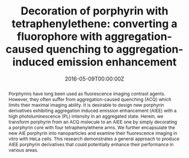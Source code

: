 ---
title: 'Decoration of porphyrin with tetraphenylethene: converting a fluorophore with aggregation-caused quenching to aggregation-induced emission enhancement'

# Authors
# If you created a profile for a user (e.g. the default `admin` user), write the username (folder name) here
# and it will be replaced with their full name and linked to their profile.
authors:
  - Bing Guo#
  - Xiaolei Cai#
  - Shidang Xu
  - Syed Mohammad Ali Fateminia
  - Jie Liu
  - Jing Liang
  - Guangxue Feng
  - Wenbo Wu
  - Bin Liu*

# # Author notes (optional)
# author_notes:
#   - 'Equal contribution'
#   - 'Equal contribution'
#   - ''
#   - ''
#   - ''
#   - ''
#   - ''
#   - 'Corresponding author'

date: '2016-05-09T00:00:00Z'
doi: '10.1039/c6tb01159d'

# Schedule page publish date (NOT publication's date).
publishDate: '2016-06-07T00:00:00Z'

# Publication type.
# Accepts a single type but formatted as a YAML list (for Hugo requirements).
# Enter a publication type from the CSL standard.
publication_types: ['article-journal']

# Publication name and optional abbreviated publication name.
publication: In *Journal of Materials Chemistry B*
publication_short: In *J. Mater. Chem.*

abstract: Porphyrins have long been used as fluorescence imaging contrast agents. However, they often suffer from aggregation-caused quenching (ACQ) which limits their maximal imaging ability. It is desirable to design new porphyrin derivatives exhibiting aggregation induced emission enhancement (AIEE) with a high photoluminescence (PL) intensity in an aggregated state. Herein, we transform porphyrin from an ACQ molecule to an AIEE one by simply decorating a porphyrin core with four tetraphenylethene arms. We further encapsulate the new AIE porphyrin into nanoparticles and examine their fluorescence imaging in vitro with HeLa cells. This research demonstrates a general approach to produce AIEE porphyrin derivatives that could potentially enhance their performance in various areas.



# Summary. An optional shortened abstract.
summary: Porphyrins have long been used as fluorescence imaging contrast agents. However, they often suffer from aggregation-caused quenching (ACQ) which limits their maximal imaging ability. It is desirable to design new porphyrin derivatives exhibiting aggregation induced emission enhancement (AIEE) with a high photoluminescence (PL) intensity in an aggregated state. Herein, we transform porphyrin from an ACQ molecule to an AIEE one by simply decorating a porphyrin core with four tetraphenylethene arms. We further encapsulate the new AIE porphyrin into nanoparticles and examine their fluorescence imaging in vitro with HeLa cells. This research demonstrates a general approach to produce AIEE porphyrin derivatives that could potentially enhance their performance in various areas.


tags: []

# Display this page in the Featured widget?
featured: true

# Custom links (uncomment lines below)
# links:
# - name: Custom Link
#   url: http://example.org

url_pdf: 'https://pubs.rsc.org/en/content/articlepdf/2016/tb/c6tb01159d'
url_code: ''
url_dataset: ''
url_poster: ''
url_project: ''
url_slides: ''
url_source: ''
url_video: ''

# Featured image
# To use, add an image named `featured.jpg/png` to your page's folder.
# image:
#   caption: 'Image credit: [**Unsplash**](https://unsplash.com/photos/pLCdAaMFLTE)'
#   focal_point: ''
#   preview_only: false
---
